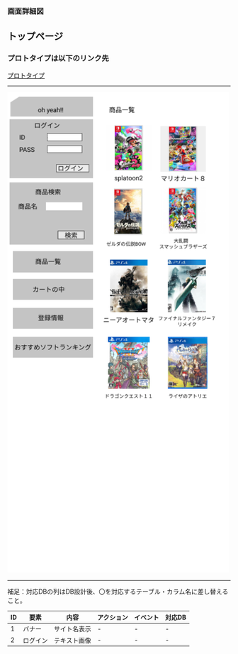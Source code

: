 ### 画面詳細図
## トップページ
### プロトタイプは以下のリンク先
[プロトタイプ](https://www.figma.com/file/KX6Wbajerwaasl44WJ2wO9/Untitled?node-id=0%3A3)
*****

<img src="./img2/toppage2.png" width="500">

*****
補足：対応DBの列はDB設計後、〇を対応するテーブル・カラム名に差し替えること。

|ID|要素|内容|アクション|イベント|対応DB|
|---|----|--|----------|--------|------|
|1|バナー|サイト名表示|-|-|-|
|2|ログイン|テキスト画像|-|-|-|
